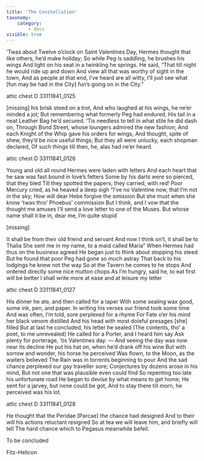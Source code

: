```yaml
---
title: 'The Constellation'
taxonomy:
    category:
        - docs
visible: true
---
```


’Twas about Twelve o’clock on Saint Valentines Day,
Hermes thought that like others, he’d make holiday;
So while Peg is saddling, he brushes his wings
And light on his seat in a twinkling he springs.
He said, “That till night he would ride up and down
And view all that was worthy of sight in the town,
And as people at that end, I’ve heard are all witty,
I’ll just see what [fun may be had in the City] fun’s going on in the City.”

attic chest D 33111841_0125

[missing] his brisk steed on a trot,
And who laughed at his wings, he ne’er minded a jot;
But remembering what formerly Peg had endured,
His tail in a neat Leather Bag he’d secured.
’Tis needless to tell in what stile he did dash on,
Through Bond Street, whose loungers admired the new fashion;
And each Knight of the Whip gave his orders for wings,
And thought, spite of shew, they’d be nice useful things;
But they all were unlucky, each shopman declared,
Of such things till then, he, alas had ne’er heard.

attic chest D 33111841_0126

Young and old all round Hermes were laden with letters
And each heart that he saw was fast bound in love’s fetters
Some by his darts were so pierced, that they bled
Till they spotted the papers, they carried, with red!
Poor Mercury cried, as he heaved a deep sigh
“I’ve no Valentine now, that I’m not in the sky;
How will dear Hebe forgive the omission
But she must when she know ’twas thro’ Phoebus’ commission
But I think, and I vow that the thought me amuses
I’ll send a love letter to one of the Muses.
But whose name shall it be in, dear me, I’m quite stupid

[missing]

It shall be from their old friend and servant
And now I think on’t, it shall be to Thalia
She sent me in my name, to a maid called Maria”
When Hermes had thus on the business agreed
He began just to think about stopping his steed
But he found that poor Peg had gone so much astray
That back to his lodgings he knew not the way
So at the Tavern he comes to he stops
And ordered directly some nice mutton chops
As I’m hungry, said he, to eat first will be better
I shall write more at ease and at leisure my letter

attic chest D 33111841_0127

His dinner he ate, and then called for a taper
With some sealing wax good, some ink, pen, and paper.
In writing his verses our friend took some time
And was often, I’m told, sore perplexed for a rhyme
For Fate o’er his mind her black venom distilled
And his head with most doleful presages [she] filled
But at last he concluded, his letter he sealed
(The contents, tho’ a poet, to me unrevealed)
He called for a Porter, and I heard him say
Ask plenty for porterage, ’tis Valentines day. —
And seeing the day was now near its decline
He put his hat on, when he’d drank off his wine
But with sorrow and wonder, his horse he perceived
Was flown, to the Moon, as the waiters believed
The Rain was in torrents beginning to pour
And the sad chance perplexed our gay traveller sore;
Conjectures by dozens arose in his mind,
But not one that was plausible even could find
So repenting too late his unfortunate road
He began to devise by what means to get home;
He sent for a jarvey, but none could be got,
And to stay there till morn, he perceived was his lot.

attic chest D 33111841_0128

He thought that the Peridae [Parcae] the chance had designed
And to their will his actions reluctant resigned
So at tea we will leave him, and briefly will tell
The hard chance which to Pegasus meanwhile befell.

To be concluded

Fitz-Helicon